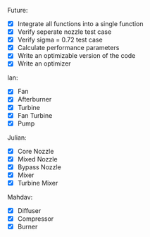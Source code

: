 Future:
- [x] Integrate all functions into a single function
- [x] Verify seperate nozzle test case
- [x] Verify sigma = 0.72 test case
- [x] Calculate performance parameters
- [x] Write an optimizable version of the code
- [x] Write an optimizer

Ian:
- [x] Fan
- [x] Afterburner
- [x] Turbine
- [x] Fan Turbine
- [x] Pump

Julian:
- [x] Core Nozzle
- [x] Mixed Nozzle
- [x] Bypass Nozzle
- [x] Mixer
- [x] Turbine Mixer

Mahdav:
- [x] Diffuser
- [x] Compressor
- [x] Burner
